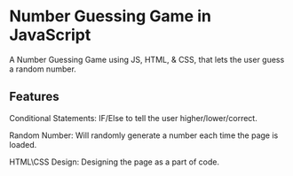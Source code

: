 # Number Guessing Game in JavaScript
A Number Guessing Game using JS, HTML, & CSS, that lets the user guess a random number. 

## Features
Conditional Statements: IF/Else to tell the user higher/lower/correct.

Random Number: Will randomly generate a number each time the page is loaded.

HTML\CSS Design: Designing the page as a part of code. 

